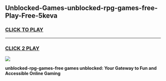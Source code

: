 
## Unblocked-Games-unblocked-rpg-games-free-Play-Free-5keva
<h3>
<a href="https://premium76.site?title=unblocked-rpg-games-free&ref=10A">CLICK TO PLAY</a></h3>
<hr>

<h3>
<a href="https://premium76.site?title=unblocked-rpg-games-free&ref=10A">CLICK 2 PLAY</a>
  
</h3>

<a href="https://premium76.site?title=unblocked-rpg-games-free&ref=10A"><img src="https://clearcache.store/games.png"></a>


**unblocked-rpg-games-free games unblocked: Your Gateway to Fun and Accessible Online Gaming**
